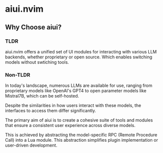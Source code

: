 # aiui.nvim

## Why Choose aiui?
### TLDR

aiui.nvim offers a unified set of UI modules for interacting with various LLM backends, whether proprietary or open source. Which enables switching models without swtiching tools.

### Non-TLDR

In today's landscape, numerous LLMs are available for use, ranging from proprietary models like OpenAI's GPT4 to open parameter models like Mistral7B, which can be self-hosted.

Despite the similarities in how users interact with these models, the interfaces to access them differ significantly.

The primary aim of aiui is to create a cohesive suite of tools and modules that ensure a consistent user experience across diverse models.

This is achieved by abstracting the model-specific RPC (Remote Procedure Call) into a Lua module. This abstraction simplifies plugin implementation or user-driven development.

